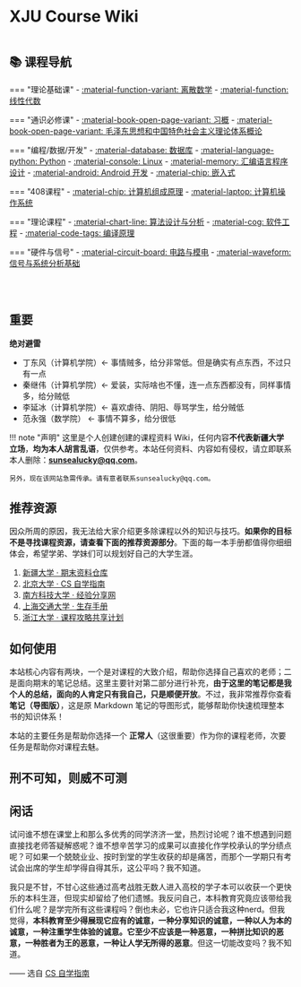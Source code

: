 # XJU Course Wiki

<style>
.homepage-container {
    display: flex;
    flex-wrap: wrap;
    gap: 2rem;
    margin-top: 1rem;
}

.course-navigation {
    flex: 1;
    min-width: 300px;
}

.overview-content {
    flex: 1;
    min-width: 300px;
}

@media (max-width: 768px) {
    .homepage-container {
        flex-direction: column;
        gap: 1rem;
    }
}

/* 隐藏首页的左侧目录导航 */
.md-nav--primary .md-nav__item:first-child {
    display: none;
}

/* 调整内容区域宽度，减少右侧空白 */
.md-main__inner {
    max-width: none;
}

.md-content {
    max-width: 1200px;
    margin: 0 auto;
}
</style>

<div class="homepage-container">

<!-- 左侧：课程卡片导航 -->
<div class="course-navigation">

## 📚 课程导航

=== "理论基础课"
    - [:material-function-variant: 离散数学](discrete-math/intro/main.md)
    - [:material-function: 线性代数](linear-algebra/intro/main.md)

=== "通识必修课"
    - [:material-book-open-page-variant: 习概](xi-mind/intro/main.md)
    - [:material-book-open-page-variant: 毛泽东思想和中国特色社会主义理论体系概论](mao-mind/intro/main.md)

=== "编程/数据/开发"
    - [:material-database: 数据库](database/intro/main.md)
    - [:material-language-python: Python](python/intro/main.md)
    - [:material-console: Linux](linux/intro/main.md)
    - [:material-memory: 汇编语言程序设计](assembly-language/intro/main.md)
    - [:material-android: Android 开发](android-dev/intro/main.md)
    - [:material-chip: 嵌入式](emb-linux/intro/main.md)

=== "408课程"
    - [:material-chip: 计算机组成原理](principles-of-computer-composition/intro/main.md)
    - [:material-laptop: 计算机操作系统](computer-operating-system/intro/main.md)

=== "理论课程"
    - [:material-chart-line: 算法设计与分析](algorithm/intro/main.md)
    - [:material-cog: 软件工程](software-engineering/intro/main.md)
    - [:material-code-tags: 编译原理](compile-theory/intro/main.md)

=== "硬件与信号"
    - [:material-circuit-board: 电路与模电](circuits-analog-electronics/intro/main.md)
    - [:material-waveform: 信号与系统分析基础](signal-analysis/intro/main.md)

</div>

<!-- 右侧：概述介绍 -->
<div class="overview-content">

## 重要

**绝对避雷**

- 丁东风（计算机学院）<- 事情贼多，给分非常低。但是确实有点东西，不过只有一点
- 秦继伟（计算机学院）<- 爱装，实际啥也不懂，连一点东西都没有，同样事情多，给分贼低
- 李延冰（计算机学院）<- 喜欢虐待、阴阳、辱骂学生，给分贼低
- 范永强（数学院） <- 事情不算多，给分很低

!!! note "声明"
    这里是个人创建创建的课程资料 Wiki，任何内容**不代表新疆大学立场**，**均为本人胡言乱语**，仅供参考。本站任何资料、内容如有侵权，请立即联系本人删除：**sunsealucky@qq.com**。

    另外，现在该网站急需传承。请有意者联系sunsealucky@qq.com。

## 推荐资源

因众所周的原因，我无法给大家介绍更多除课程以外的知识与技巧。**如果你的目标不是寻找课程资源，请查看下面的推荐资源部分**。下面的每一本手册都值得你细细体会，希望学弟、学妹们可以规划好自己的大学生涯。

1. [新疆大学 · 期末资料仓库](https://github.com/Indolent-Kawhi/XJU-Computing-Heart)
2. [北京大学 · CS 自学指南](https://csdiy.wiki/)
3. [南方科技大学 · 经验分享网](https://sustech-application.com/)
4. [上海交通大学 · 生存手册](https://survivesjtu.gitbook.io/survivesjtumanual)
5. [浙江大学 · 课程攻略共享计划](https://qsctech.github.io/zju-icicles/)

## 如何使用

本站核心内容有两块，一个是对课程的大致介绍，帮助你选择自己喜欢的老师；二是面向期末的笔记总结。这里主要针对第二部分进行补充，**由于这里的笔记都是我个人的总结，面向的人肯定只有我自己，只是顺便开放**。不过，我非常推荐你查看**笔记（导图版）**，这是原 Markdown 笔记的导图形式，能够帮助你快速梳理整本书的知识体系！

本站的主要任务是帮助你选择一个 **正常人**（这很重要）作为你的课程老师，次要任务是帮助你对课程去魅。

## 刑不可知，则威不可测

## 闲话

试问谁不想在课堂上和那么多优秀的同学济济一堂，热烈讨论呢？谁不想遇到问题直接找老师答疑解惑呢？谁不想辛苦学习的成果可以直接化作学校承认的学分绩点呢？可如果一个兢兢业业、按时到堂的学生收获的却是痛苦，而那个一学期只有考试会出席的学生却学得自得其乐，这公平吗？我不知道。

我只是不甘，不甘心这些通过高考战胜无数人进入高校的学子本可以收获一个更快乐的本科生涯，但现实却留给了他们遗憾。我反问自己，本科教育究竟应该带给我们什么呢？是学完所有这些课程吗？倒也未必，它也许只适合我这种nerd。但我觉得，**本科教育至少得展现它应有的诚意，一种分享知识的诚意，一种以人为本的诚意，一种注重学生体验的诚意。它至少不应该是一种恶意，一种拼比知识的恶意，一种胜者为王的恶意，一种让人学无所得的恶意**。但这一切能改变吗？我不知道。

—— 选自 [CS 自学指南](https://csdiy.wiki/%E5%90%8E%E8%AE%B0/)

<script src="https://giscus.app/client.js"
        data-repo="SunSeaLucky/xju-course-wiki"
        data-repo-id="R_kgDONf4gSg"
        data-category="Announcements"
        data-category-id="DIC_kwDONf4gSs4ClXwK"
        data-mapping="pathname"
        data-strict="0"
        data-reactions-enabled="1"
        data-emit-metadata="0"
        data-input-position="bottom"
        data-theme="light"
        data-lang="zh-CN"
        crossorigin="anonymous"
        async>
</script>

</div>

</div>
